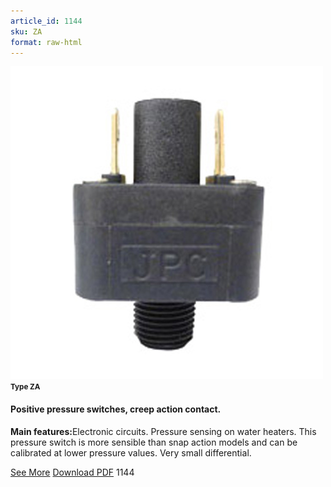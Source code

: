 ```yaml
---
article_id: 1144
sku: ZA
format: raw-html
---
```

 <img src="../new-images/ZA.jpg" class="card-imgs mb-2">
 <small class="text-grey mb-2"><b>Type ZA</b> </small>
 <h4>Positive pressure switches, creep action contact.</h4>
 <p><b>Main features:</b>Electronic circuits. Pressure sensing on water heaters. This pressure switch is more sensible than snap action models and can be calibrated at lower pressure values. Very small differential.</p>
 <div class="btns">
 <a href="../en/positive-pressure-switches-type-za.html" class="btn-red">See More</a>
 <a href="../en/pdf/5-20Miniature pressure switches for conventional wiring with 6.3 QC terminals Slow action contact NC contacts plastic fitting20130704.pdf " target="_blank" class="btn-red">Download PDF</a>
 <!-- <a href="http://www.ultimheat.com/cat5.html" target="_blank" class="access-link"> Access full catalogue <i class="fa fa-external-link" aria-hidden="true"></i> </a> -->
 <span class="number-btn">1144</span>
 </div>
 